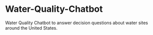 # Water-Quality-Chatbot
Water Quality Chatbot to answer decision questions about water sites around the United States.

